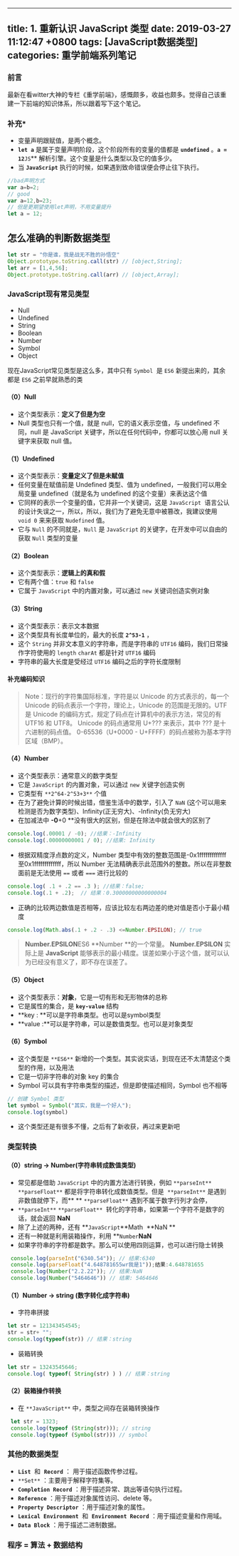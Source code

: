 
---
title: 1. 重新认识 JavaScript 类型
date: 2019-03-27 11:12:47 +0800
tags: [JavaScript数据类型]
categories: 重学前端系列笔记
---
<a name="df368884"></a>
### 前言
最新在看witter大神的专栏《重学前端》，感慨颇多，收益也颇多。觉得自己该重建一下前端的知识体系，所以跟着写下这个笔记。
<a name="49448199"></a>
### 补充*

- 变量声明跟赋值，是两个概念。
- **`let a`** 是属于变量声明阶段，这个阶段所有的变量的值都是 **`undefined`** 。**`a = 12`**`JS`** 解析引擎。这个变量是什么类型以及它的值多少。
- 当 **`JavaScript`** 执行的时候，如果遇到致命错误便会停止往下执行。
```javascript
//bad声明方式
var a=b=2;
// good
var a=12,b=23;
// 但是更期望使用let声明，不用变量提升
let a = 12;
```
<a name="08da595a"></a>
## 怎么准确的判断数据类型

```javascript
let str = "你是谁，我是战无不胜的孙悟空"
Object.prototype.toString.call(str) // [object,String];
let arr = [1,4,56];
Object.prototype.toString.call(arr) // [object,Array];
```

<a name="2746c81b"></a>
### JavaScript现有常见类型

- Null
- Undefined
- String
- Boolean
- Number
- Symbol
- Object

现在JavaScript常见类型是这么多，其中只有 `Symbol`  是 `ES6` 新提出来的，其余都是 `ES6` 之前早就熟悉的类
<a name="c23f5abf"></a>
#### （0）Null

- 这个类型表示：**定义了但是为空**
- Null 类型也只有一个值，就是 null，它的语义表示空值，与 undefined 不同，null 是 JavaScript 关键字，所以在任何代码中，你都可以放心用 null 关键字来获取 null 值。
<a name="357bda8a"></a>
#### （1）Undefined

- 这个类型表示：**变量定义了但是未赋值**
- 任何变量在赋值前是 Undefined 类型、值为 undefined，一般我们可以用全局变量 undefined（就是名为 undefined 的这个变量）来表达这个值
- 它同样的表示一个变量的值，它并非一个关键词，这是 `JavaScript`  语言公认的设计失误之一，所以，所以，我们为了避免无意中被篡改，我建议使用 `void 0` 来来获取 `Nudefined` 值。
- 它与 `Null` 的不同就是，`Null` 是 `JavaScript` 的关键字，在开发中可以自由的获取 `Null` 类型的变量
<a name="f9369aa0"></a>
#### （2）Boolean

- 这个类型表示：**逻辑上的真和假**
- 它有两个值：`true` 和 `false` 
- 它属于 `JavaScript` 中的内置对象，可以通过 `new` 关键词创造实例对象
<a name="ece22d59"></a>
#### （3）String

- 这个类型表示：表示文本数据
- 这个类型具有长度单位的，最大的长度 **`2^53-1`** ，
- 这个 `String` 并非文本意义的字符串，而是字符串的 `UTF16` 编码，我们日常操作字符使用的 `length` `charAt` 都是针对 `UTF16` 编码
- 字符串的最大长度是受经过 `UTF16` 编码之后的字符长度限制
<a name="932cf868"></a>
#### 补充编码知识
> Note：现行的字符集国际标准，字符是以 Unicode 的方式表示的，每一个 Unicode 的码点表示一个字符，理论上，Unicode 的范围是无限的。UTF 是 Unicode 的编码方式，规定了码点在计算机中的表示方法，常见的有 UTF16 和 UTF8。 Unicode 的码点通常用 U+??? 来表示，其中 ??? 是十六进制的码点值。 0-65536（U+0000 - U+FFFF）的码点被称为基本字符区域（BMP）。

<a name="a887f81c"></a>
#### （4）Number

- 这个类型表示：通常意义的数字类型
- 它是 `JavaScript` 的内置对象，可以通过 `new` 关键字创造实例
- 它类型有 `**2^64-2^53+3**` 个值
- 在为了避免计算的时候出错，借鉴生活中的数学，引入了 `NaN` (这个可以用来检测是否为数字类型)、Infinity(正无穷大)、-Infinity(负无穷大)
- 在加减法中 **-0**+0 **没有很大的区别，但是在除法中就会很大的区别了

```javascript
console.log(.00001 / -0); //结果：-Infinity
console.log(.00000000001 / 0); //结果: Infinity
```

- 根据双精度浮点数的定义，Number 类型中有效的整数范围是-0x1fffffffffffff 至0x1fffffffffffff，所以 Number 无法精确表示此范围外的整数。所以在非整数面前是无法使用 `==` 或者 `===` 进行比较的

```javascript
console.log( .1 + .2 == .3 ); //结果：false;
console.log(.1 + .2);  // 结果：0.30000000000000004
```

- 正确的比较两边数值是否相等，应该比较左右两边差的绝对值是否小于最小精度

```javascript
console.log(Math.abs(.1 + .2 - .3) <=Number.EPSILON); // true
```

> **Number.EPSILON**ES6 **Number **的一个常量。
> **Number.EPSILON** 实际上是 **JavaScript** 能够表示的最小精度。误差如果小于这个值，就可以认为已经没有意义了，即不存在误差了。

<a name="780b6ec0"></a>
#### （5）Object

- 这个类型表示：**对象**，它是一切有形和无形物体的总称
- 它是属性的集合，是 **`key-value`** 结构
- **key : **可以是字符串类型。也可以是symbol类型
- **value :**可以是字符串，可以是数值类型。也可以是对象类型
<a name="c91ff6ed"></a>
#### （6）Symbol

- 这个类型是 `**ES6**` 新增的一个类型。其实说实话，到现在还不太清楚这个类型的作用，以及用法
- 它是一切非字符串的对象 key 的集合
- Symbol 可以具有字符串类型的描述，但是即使描述相同，Symbol 也不相等

```javascript
// 创建 Symbol 类型
let symbol = Symbol("其实，我是一个好人");
console.log(symbol)
```

- 这个类型还是有很多不懂，之后有了新收获，再过来更新吧
<a name="f3c723ec"></a>
### 类型转换
<a name="2f9540a5"></a>
#### （0）string → Number(字符串转成数值类型)

- 常见都是借助 `JavaScript` 中的内置方法进行转换，例如 `**parseInt**`  `**parseFloat**` 都是将字符串转化成数值类型。但是  `**parseInt**` 是遇到非数值就停下，而** ** `**parseFloat**` 遇到不属于数字行列才会停，
- `**parseInt**` `**parseFloat**`  转化的字符串，如果第一个字符不是数字的话，就会返回 **NaN**
- 除了上述的两种，还有 **`JavaScript`**Math  **NaN **
- 还有一种就是利用装箱操作，利用 **`Number`**NaN**
- 如果字符串的字符都是数字。那么可以使用四则运算，也可以进行隐士转换

```javascript
 console.log(parseInt("6340.54")); // 结果:6340
 console.log(parseFloat("4.648781655wr我是1"));结果:4.648781655
 console.log(Number("2.2.22")); // 结果:NaN
 console.log(Number("5464646")) // 结果: 5464646
```

<a name="6c2395fb"></a>
#### （1）Number → string (数字转化成字符串)

- 字符串拼接

```javascript
let str = 121343454545;
str = str+ "";
console.log(typeof(str)) // 结果：string
```

- 装箱转换
```javascript
let str = 13243545646;
console.log( typeof( String(str) ) ) // 结果：string 
```

<a name="0e1aa6d1"></a>
#### （2）装箱操作转换

- 在 `**JavaScript**` 中，类型之间存在装箱转换操作

```javascript
 let str = 1323;
 console.log(typeof (String(str))); // string
 console.log(typeof (Symbol(str))) // symbol
```

<a name="f0dde815"></a>
### 其他的数据类型

- **`List`**  和  **`Record`** ： 用于描述函数传参过程。
- `**Set**` ：主要用于解释字符集等。
- **`Completion Record`** ：用于描述异常、跳出等语句执行过程。
- **`Reference`** ：用于描述对象属性访问、delete 等。
- **`Property Descriptor`** ：用于描述对象的属性。
- **`Lexical Environment`**  和  **`Environment Record`** ：用于描述变量和作用域。
- **`Data Block`** ：用于描述二进制数据。
<a name="7aa17298"></a>
### 程序 = 算法 + 数据结构

